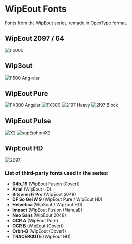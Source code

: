 # WipEout Fonts
Fonts from the WipEout series, remade in OpenType format.

## WipEout 2097 / 64
![F5000](https://user-images.githubusercontent.com/62298614/120089592-3e08fc80-c0fc-11eb-9060-85fdfa9fa4fe.png)

## Wip3out
![F500 Ang-ular](https://user-images.githubusercontent.com/62298614/120089519-7eb44600-c0fb-11eb-8840-b74053c1b1f3.png)

## WipEout Pure
![FX300 Angular](https://user-images.githubusercontent.com/62298614/114796360-0b47b680-9d91-11eb-9c26-c8dd4690506d.png)
![FX300](https://user-images.githubusercontent.com/62298614/117665744-72dffe80-b1a3-11eb-9c40-ff4c62fabc96.png)
![2197 Heavy](https://user-images.githubusercontent.com/62298614/117741614-2debb480-b203-11eb-914b-a5ef144854cc.png)
![2197 Block](https://user-images.githubusercontent.com/62298614/117665733-707da480-b1a3-11eb-9138-30e5bb37fd70.png)

## WipEout Pulse
![X2](https://user-images.githubusercontent.com/62298614/117091950-28065700-ad5d-11eb-967e-5f4aa81c3881.png)
![supErphoniX2](https://user-images.githubusercontent.com/62298614/120089254-d0a79c80-c0f8-11eb-9731-ef9cbdfe369b.png)

## WipEout HD
![2097](https://user-images.githubusercontent.com/62298614/114795033-ff0e2a00-9d8d-11eb-97b0-d30e461ce3c7.png)

### List of third-party fonts used in the series:

- **04b_19** (WipEout Fusion (Cover))  
- **Arial** (WipEout HD)  
- **Bitsumishi Pro** (WipEout 2048)  
- **DF So Gei W 9** (WipEout Pure / WipEout HD)  
- **Helvetica** (Wip3out / WipEout HD)  
- **Impact** (WipEout Fusion (Manual))  
- **Neo Sans** (WipEout 2048)  
- **OCR A** (WipEout Pure)  
- **OCR B** (WipEout (Cover))  
- **Orbit-B** (WipEout (Cover))  
- **TRACEROUTE** (WipEout HD)  
